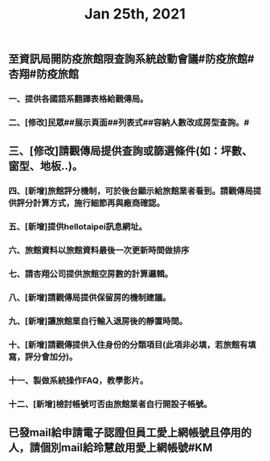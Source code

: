 ﻿---
title : Jan 25th, 2021
---

## 至資訊局開防疫旅館限查詢系統啟動會議#防疫旅館#杏翔#防疫旅館
### 一、提供各國語系翻譯表格給觀傳局。
### 二、[修改]民眾##展示頁面##列表式##容納人數改成房型查詢。#
## 三、[修改]請觀傳局提供查詢或篩選條件(如：坪數、窗型、地板..)。
### 四、[新增]旅館評分機制，可於後台顯示給旅館業者看到。請觀傳局提供評分計算方式，施行細節再與廠商確認。
### 五、[新增]提供hellotaipei訊息網址。
### 六、旅館資料以旅館資料最後一次更新時間做排序
### 七、請杏翔公司提供旅館空房數的計算邏輯。
### 八、[新增]請觀傳局提供保留房的機制建議。
### 九、[新增]讓旅館業自行輸入退房後的靜置時間。
### 十、[新增]請觀傳提供入住身份的分類項目(此項非必填，若旅館有填寫，評分會加分)。
### 十一、製做系統操作FAQ，教學影片。
### 十二、[新增]檢討帳號可否由旅館業者自行開設子帳號。
## 已發mail給申請電子認證但員工愛上網帳號且停用的人，請個別mail給玲慧啟用愛上網帳號#KM
